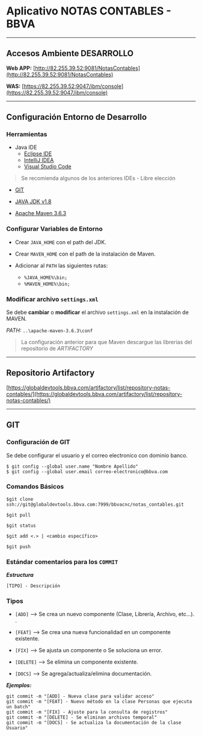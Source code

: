 Aplicativo NOTAS CONTABLES - BBVA
====================

- - - 

## Accesos Ambiente DESARROLLO

**Web APP:** [http://82.255.39.52:9081/NotasContables](http://82.255.39.52:9081/NotasContables)

**WAS:** [https://82.255.39.52:9047/ibm/console](https://82.255.39.52:9047/ibm/console)

- - - 

## Configuración Entorno de Desarrollo

### Herramientas

+ Java IDE
	* [Eclipse IDE](https://www.eclipse.org/downloads/)
	* [IntelliJ IDEA](https://www.jetbrains.com/es-es/idea/)
	* [Visual Studio Code](https://code.visualstudio.com/)

> Se recomienda algunos de los anteriores IDEs - Libre elección 


+ [GIT](https://git-scm.com/downloads)


+ [JAVA JDK v1.8](https://www.oracle.com/java/technologies/javase/javase-jdk8-downloads.html)

 
+ [Apache Maven 3.6.3](https://maven.apache.org/download.cgi)



### Configurar Variables de Entorno

+ Crear `JAVA_HOME` con el path del JDK.



+ Crear `MAVEN_HOME` con el path de la instalación de Maven.



+ Adicionar al `PATH` las siguientes rutas:
	* `%JAVA_HOME%\bin;`
	* `%MAVEN_HOME%\bin;`



### Modificar archivo `settings.xml`

Se debe **cambiar** o **modificar** el archivo `settings.xml` en la instalación de MAVEN.

_PATH:_ `..\apache-maven-3.6.3\conf`

> La configuración anterior para que Maven descargue las librerias del repositorio de _ARTIFACTORY_


- - - 

## Repositorio Artifactory

[https://globaldevtools.bbva.com/artifactory/list/repository-notas-contables/](https://globaldevtools.bbva.com/artifactory/list/repository-notas-contables/)


- - - 

## GIT

### Configuración de GIT

Se debe configurar el usuario y el correo electronico con dominio banco.
	
	$ git config --global user.name "Nombre Apellido"
	$ git config --global user.email correo-electronico@bbva.com

### Comandos Básicos

~~~
$git clone ssh://git@globaldevtools.bbva.com:7999/bbvacnc/notas_contables.git
~~~
~~~
$git pull
~~~
~~~ 
$git status
~~~
~~~
$git add <.> | <cambio específico>
~~~
~~~
$git push
~~~

### Estándar comentarios para los `COMMIT`

_**Estructura**_

	[TIPO] - Descripción

### Tipos

+ `[ADD]` --> Se crea un nuevo componente (Clase, Librería, Archivo, etc...).
.
+ `[FEAT]` --> Se crea una nueva funcionalidad en un componente existente.  

+ `[FIX]` --> Se ajusta un componente o Se soluciona un error.

+ `[DELETE]` --> Se elimina un componente existente.

+ `[DOCS]` --> Se agrega/actualiza/elimina documentación.


_**Ejemplos:**_

	git commit -m "[ADD] - Nueva clase para validar acceso"
	git commit -m "[FEAT] - Nuevo método en la clase Personas que ejecuta un batch"
	git commit -m "[FIX] - Ajuste para la consulta de registros"
	git commit -m "[DELETE] - Se eliminan archivos temporal"
	git commit -m "[DOCS] - Se actualiza la documentación de la clase Usuario"




